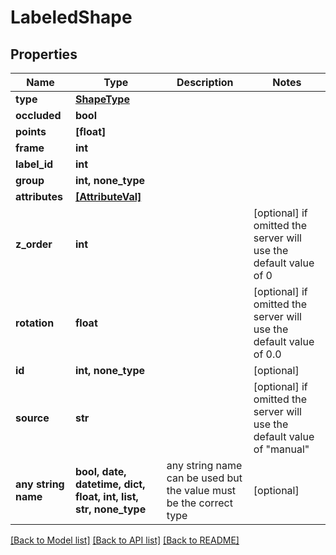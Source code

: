 # LabeledShape


## Properties
Name | Type | Description | Notes
------------ | ------------- | ------------- | -------------
**type** | [**ShapeType**](ShapeType.md) |  | 
**occluded** | **bool** |  | 
**points** | **[float]** |  | 
**frame** | **int** |  | 
**label_id** | **int** |  | 
**group** | **int, none_type** |  | 
**attributes** | [**[AttributeVal]**](AttributeVal.md) |  | 
**z_order** | **int** |  | [optional]  if omitted the server will use the default value of 0
**rotation** | **float** |  | [optional]  if omitted the server will use the default value of 0.0
**id** | **int, none_type** |  | [optional] 
**source** | **str** |  | [optional]  if omitted the server will use the default value of "manual"
**any string name** | **bool, date, datetime, dict, float, int, list, str, none_type** | any string name can be used but the value must be the correct type | [optional]

[[Back to Model list]](../README.md#documentation-for-models) [[Back to API list]](../README.md#documentation-for-api-endpoints) [[Back to README]](../README.md)


